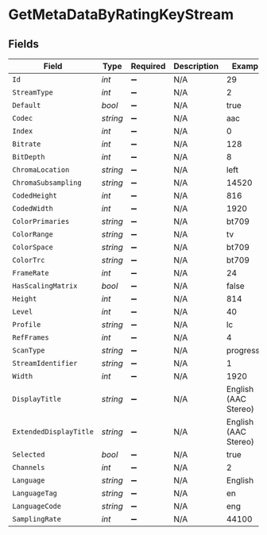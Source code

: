 # GetMetaDataByRatingKeyStream


## Fields

| Field                  | Type                   | Required               | Description            | Example                |
| ---------------------- | ---------------------- | ---------------------- | ---------------------- | ---------------------- |
| `Id`                   | *int*                  | :heavy_minus_sign:     | N/A                    | 29                     |
| `StreamType`           | *int*                  | :heavy_minus_sign:     | N/A                    | 2                      |
| `Default`              | *bool*                 | :heavy_minus_sign:     | N/A                    | true                   |
| `Codec`                | *string*               | :heavy_minus_sign:     | N/A                    | aac                    |
| `Index`                | *int*                  | :heavy_minus_sign:     | N/A                    | 0                      |
| `Bitrate`              | *int*                  | :heavy_minus_sign:     | N/A                    | 128                    |
| `BitDepth`             | *int*                  | :heavy_minus_sign:     | N/A                    | 8                      |
| `ChromaLocation`       | *string*               | :heavy_minus_sign:     | N/A                    | left                   |
| `ChromaSubsampling`    | *string*               | :heavy_minus_sign:     | N/A                    | 14520                  |
| `CodedHeight`          | *int*                  | :heavy_minus_sign:     | N/A                    | 816                    |
| `CodedWidth`           | *int*                  | :heavy_minus_sign:     | N/A                    | 1920                   |
| `ColorPrimaries`       | *string*               | :heavy_minus_sign:     | N/A                    | bt709                  |
| `ColorRange`           | *string*               | :heavy_minus_sign:     | N/A                    | tv                     |
| `ColorSpace`           | *string*               | :heavy_minus_sign:     | N/A                    | bt709                  |
| `ColorTrc`             | *string*               | :heavy_minus_sign:     | N/A                    | bt709                  |
| `FrameRate`            | *int*                  | :heavy_minus_sign:     | N/A                    | 24                     |
| `HasScalingMatrix`     | *bool*                 | :heavy_minus_sign:     | N/A                    | false                  |
| `Height`               | *int*                  | :heavy_minus_sign:     | N/A                    | 814                    |
| `Level`                | *int*                  | :heavy_minus_sign:     | N/A                    | 40                     |
| `Profile`              | *string*               | :heavy_minus_sign:     | N/A                    | lc                     |
| `RefFrames`            | *int*                  | :heavy_minus_sign:     | N/A                    | 4                      |
| `ScanType`             | *string*               | :heavy_minus_sign:     | N/A                    | progressive            |
| `StreamIdentifier`     | *string*               | :heavy_minus_sign:     | N/A                    | 1                      |
| `Width`                | *int*                  | :heavy_minus_sign:     | N/A                    | 1920                   |
| `DisplayTitle`         | *string*               | :heavy_minus_sign:     | N/A                    | English (AAC Stereo)   |
| `ExtendedDisplayTitle` | *string*               | :heavy_minus_sign:     | N/A                    | English (AAC Stereo)   |
| `Selected`             | *bool*                 | :heavy_minus_sign:     | N/A                    | true                   |
| `Channels`             | *int*                  | :heavy_minus_sign:     | N/A                    | 2                      |
| `Language`             | *string*               | :heavy_minus_sign:     | N/A                    | English                |
| `LanguageTag`          | *string*               | :heavy_minus_sign:     | N/A                    | en                     |
| `LanguageCode`         | *string*               | :heavy_minus_sign:     | N/A                    | eng                    |
| `SamplingRate`         | *int*                  | :heavy_minus_sign:     | N/A                    | 44100                  |